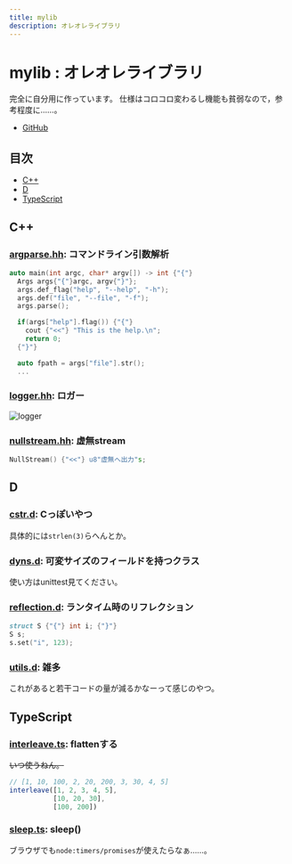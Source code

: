 ```yaml
---
title: mylib
description: オレオレライブラリ
---
```


<script>
  import logger from "./logger.png"
</script>

# mylib : オレオレライブラリ

完全に自分用に作っています。
仕様はコロコロ変わるし機能も貧弱なので，参考程度に……。

- [GitHub](https://github.com/yamader/mylib)

## 目次

- [C++](#c)
- [D](#d)
- [TypeScript](#typescript)

## C++

### [argparse.hh](https://github.com/yamader/mylib/tree/master/cxx/argparse.hh): コマンドライン引数解析

```c++
auto main(int argc, char* argv[]) -> int {"{"}
  Args args{"{"}argc, argv{"}"};
  args.def_flag("help", "--help", "-h");
  args.def("file", "--file", "-f");
  args.parse();

  if(args["help"].flag()) {"{"}
    cout {"<<"} "This is the help.\n";
    return 0;
  {"}"}

  auto fpath = args["file"].str();
  ...
```

### [logger.hh](https://github.com/yamader/mylib/tree/master/cxx/logger.hh): ロガー

![logger]({logger})

### [nullstream.hh](https://github.com/yamader/mylib/tree/master/cxx/nullstream.hh): 虚無stream

```c++
NullStream() {"<<"} u8"虚無へ出力"s;
```

## D

### [cstr.d](https://github.com/yamader/mylib/tree/master/d/cstr.d): Cっぽいやつ

具体的には`strlen(3)`らへんとか。

### [dyns.d](https://github.com/yamader/mylib/tree/master/d/dyns.d): 可変サイズのフィールドを持つクラス

使い方はunittest見てください。

### [reflection.d](https://github.com/yamader/mylib/tree/master/d/reflection.d): ランタイム時のリフレクション

```d
struct S {"{"} int i; {"}"}
S s;
s.set("i", 123);
```

### [utils.d](https://github.com/yamader/mylib/tree/master/d/utils.d): 雑多

これがあると若干コードの量が減るかなーって感じのやつ。

## TypeScript

### [interleave.ts](https://github.com/yamader/mylib/tree/master/ts/interleave.ts): flattenする

~~いつ使うねん。~~

```ts
// [1, 10, 100, 2, 20, 200, 3, 30, 4, 5]
interleave([1, 2, 3, 4, 5],
           [10, 20, 30],
           [100, 200])
```

### [sleep.ts](https://github.com/yamader/mylib/tree/master/ts/sleep.ts): sleep()

ブラウザでも`node:timers/promises`が使えたらなぁ……。
